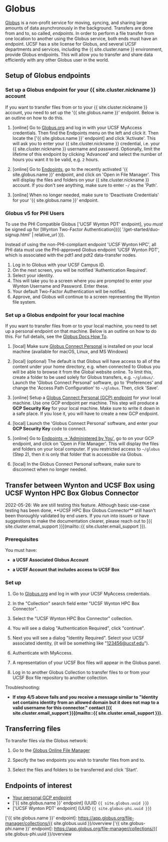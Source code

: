 <!-- markdownlint-disable-file MD034 -->

# Globus

[Globus] is a non-profit service for moving, syncing, and sharing large amounts of data asynchronously in the background.  Transfers are done from and to, so called, _endpoints_.  In order to perform a file transfer from one location to another using the Globus service, both ends must have an endpoint.  UCSF has a site license for Globus, and several UCSF departments and services, including the {{ site.cluster.name }} environment, provide Globus endpoints.  This will allow you to transfer and share data efficiently with any other Globus user in the world.

## Setup of Globus endpoints

### Set up a Globus endpoint for your {{ site.cluster.nickname }} account

If you want to transfer files from or to your {{ site.cluster.nickname }} account, you need to set up the '{{ site.globus.name }}' endpoint.  Below is an outline on how to do this.

1. [online] Go to [Globus.org](https://www.globus.org) and log in with your UCSF MyAccess credentials. Then find the Endpoints menu on the left and click it. Then locate the ['{{ site.globus.name }}' endpoint] and click 'Activate'.  This will ask you to enter your {{ site.cluster.nickname }} credential, i.e. your {{ site.cluster.nickname }} username and password.  Optionally, limit the lifetime of this endpoint by clicking 'Advanced' and select the number of hours you want it to be valid, e.g. `2` hours.

2. [online] Go to [Endpoints](https://app.globus.org/endpoints), go to the recently activated '{{ site.globus.name }}' endpoint, and click on 'Open in File Manager'.  This will display the files and folders on your {{ site.cluster.nickname }} account.  If you don't see anything, make sure to enter `~/` as the 'Path'.

3. [online] When no longer needed, make sure to 'Deactivate Credentials' for your '{{ site.globus.name }}' endpoint.

### Globus v5 for PHI Users

To use the PHI Compatible Globus ['UCSF Wynton PDT' endpoint], you _must_ be signed up for [Wynton Two-Factor Authentication]({{ '/get-started/duo-signup.html' | relative_url }}).

Instead of using the non-PHI-compliant endpoint 'UCSF Wynton HPC', all PHI data must use the PHI-approved Globus endpoint 'UCSF Wynton PDT', which is associated with the pdt1 and pdt2 data-transfer nodes.  

1. Log in to Globus with your UCSF Campus ID. 
2. On the next screen, you will be notified 'Authentication Required'. 
3. Select your identity. 
4. This will take you to a screen where you are prompted to enter your Wynton Username and Password. Enter these. 
5. Your default Two-Factor Authentication will be notified.  
6. Approve, and Globus will continue to a screen representing the Wynton file system.


### Set up a Globus endpoint for your local machine

If you want to transfer files from or to your local machine, you need to set up a personal endpoint on that machine.  Below is an outline on how to do this.  For full details, see the [Globus Docs How To](https://docs.globus.org/how-to/).

1. [local] Make sure [Globus Connect Personal] is installed on your local machine (available for macOS, Linux, and MS Windows)

2. [local] (optional) The default is that Globus will have access to all of the content under your home directory, e.g. when connected to Globus you will be able to browse it from the Global website online.  To limit this, create a folder to be used solely for Globus transfers, e.g. `~/globus/`.  Launch the 'Globus Connect Personal' software, go to 'Preferences' and change the 'Access Path Configuration' to `~/globus`. Then, click 'Save'.

3. [online] Setup a [Globus Connect Personal (GCP) endpoint] for your local machine. Use one GCP endpoint per machine.  This step will produce a **GCP Security Key** for your local machine.  Make sure to write it down in a safe place.  If you lose it, you will have to create a new GCP endpoint.

4. [local] Launch the 'Globus Connect Personal' software, and enter your **GCP Security Key** code to connect.

5. [online] Go to [Endpoints -> 'Administered by You'](https://app.globus.org/endpoints?scope=administered-by-me), go to on your GCP endpoint, and click on 'Open in File Manager'.  This will display the files and folders on your local computer.  If you restricted access to `~/globus` (Step 2), then it is only that folder that is accessible via Globus.

6. [local] In the Globus Connect Personal software, make sure to disconnect when no longer needed.

## Transfer between Wynton and UCSF Box using UCSF Wynton HPC Box Globus Connector

<div class="alert alert-warning" role="alert" markdown="1">
2022-05-26: We are still testing this feature. Although basic use-case testing has been done, **UCSF HPC Box Globus Connector** still hasn't been thoroughly validated by end users. If you run into issues or have suggestions to make the documentation clearer, please reach out to [{{ site.cluster.email_support }}](mailto::{{ site.cluster.email_support }}).
</div>

### Prerequisites

You must have:

* **a UCSF Associated Globus Account**

* **a UCSF Account that includes access to UCSF Box**

### Set up

1. Go to [Globus.org](https://www.globus.org) and log in with your UCSF MyAccess credentials.

2. In the "Collection" search field enter "UCSF Wynton HPC Box Connector".

3. Select the "UCSF Wynton HPC Box Connector" collection.

4. You will see a dialog "Authentication Required", click "continue". 

5. Next you will see a dialog "Identity Required". Select your UCSF associated identity, (it will be something like "123456@ucsf.edu").

6. Authenticate with MyAccess.

7. A representation of your UCSF Box files will appear in the Globus panel.

8. Log in to another Globus Collection to transfer files to or from your UCSF Box file repository to another collection.

Troubleshooting:

* **If step 4/5 above fails and you receive a message similar to "Identity set contains identity from an allowed domain but it does not map to a valid username for this connector." contact [{{ site.cluster.email_support }}](mailto::{{ site.cluster.email_support }}).**

## Transferring files

To transfer files via the Globus network:

1. Go to the [Globus Online File Manager](https://app.globus.org/file-manager)

2. Specify the two endpoints you wish to transfer files from and to.

3. Select the files and folders to be transferred and click 'Start'.


## Endpoints of interest

* [Your personal GCP endpoint](https://app.globus.org/endpoints?scope=administered-by-me)
* ['{{ site.globus.name }}' endpoint] (UUID `{{ site.globus.uuid }}`)
* ['UCSF Wynton PDT' endpoint] (UUID `{{ site.globus-phi.uuid }}`)



[Globus]: https://www.globus.org/
[Globus Connect Personal]: https://www.globus.org/globus-connect-personal
[Globus Connect Personal (GCP) endpoint]: https://app.globus.org/file-manager/gcp
['{{ site.globus.name }}' endpoint]: https://app.globus.org/file-manager/collections/{{ site.globus.uuid }}/overview
['{{ site.globus-phi.name }}' endpoint]: https://app.globus.org/file-manager/collections/{{ site.globus-phi.uuid }}/overview
